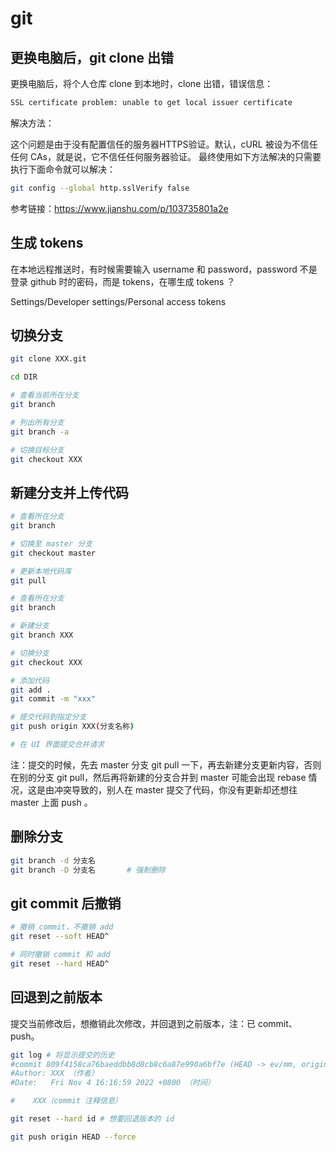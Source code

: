 # git

## 更换电脑后，git clone 出错

更换电脑后，将个人仓库 clone 到本地时，clone 出错，错误信息：

```bash
SSL certificate problem: unable to get local issuer certificate
```

解决方法：

这个问题是由于没有配置信任的服务器HTTPS验证。默认，cURL 被设为不信任任何 CAs，就是说，它不信任任何服务器验证。
最终使用如下方法解决的只需要执行下面命令就可以解决：

```bash
git config --global http.sslVerify false
```

参考链接：https://www.jianshu.com/p/103735801a2e



## 生成 tokens

在本地远程推送时，有时候需要输入 username 和 password，password 不是登录 github 时的密码，而是 tokens，在哪生成 tokens ？

Settings/Developer settings/Personal access tokens



## 切换分支

```bash
git clone XXX.git

cd DIR

# 查看当前所在分支
git branch

# 列出所有分支
git branch -a

# 切换目标分支
git checkout XXX
```



## 新建分支并上传代码

```bash
# 查看所在分支
git branch

# 切换至 master 分支
git checkout master

# 更新本地代码库
git pull

# 查看所在分支
git branch

# 新建分支
git branch XXX

# 切换分支
git checkout XXX

# 添加代码
git add .
git commit -m "xxx"

# 提交代码到指定分支
git push origin XXX(分支名称)

# 在 UI 界面提交合并请求
```

注：提交的时候，先去 master 分支 git pull 一下，再去新建分支更新内容，否则在别的分支 git pull，然后再将新建的分支合并到 master 可能会出现 rebase 情况，这是由冲突导致的，别人在 master 提交了代码，你没有更新却还想往 master 上面 push 。



## 删除分支

```bash
git branch -d 分支名
git branch -D 分支名		# 强制删除
```



## git commit 后撤销

```bash
# 撤销 commit，不撤销 add
git reset --soft HEAD^

# 同时撤销 commit 和 add
git reset --hard HEAD^
```



## 回退到之前版本

提交当前修改后，想撤销此次修改，并回退到之前版本，注：已 commit、push。

```bash
git log	# 将显示提交的历史
#commit 809f4158ca76baeddbb8d8cb8c6a87e990a6bf7e (HEAD -> ev/mm, origin/ev/mm)  （commit id 以及分支名）
#Author: XXX （作者）
#Date:   Fri Nov 4 16:16:59 2022 +0800 （时间）

#    XXX（commit 注释信息）

git reset --hard id # 想要回退版本的 id

git push origin HEAD --force
```

